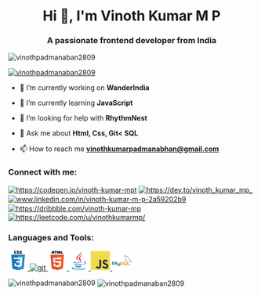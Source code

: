 <h1 align="center">Hi 👋, I'm Vinoth Kumar M P</h1>
<h3 align="center">A passionate frontend developer from India</h3>

<p align="left"> <img src="https://komarev.com/ghpvc/?username=vinothpadmanaban2809&label=Profile%20views&color=0e75b6&style=flat" alt="vinothpadmanaban2809" /> </p>

<p align="left"> <a href="https://github.com/ryo-ma/github-profile-trophy"><img src="https://github-profile-trophy.vercel.app/?username=vinothpadmanaban2809" alt="vinothpadmanaban2809" /></a> </p>

- 🔭 I’m currently working on **WanderIndia**

- 🌱 I’m currently learning **JavaScript**

- 🤝 I’m looking for help with **RhythmNest**

- 💬 Ask me about **Html, Css, Git< SQL**

- 📫 How to reach me **vinothkumarpadmanabhan@gmail.com**

<h3 align="left">Connect with me:</h3>
<p align="left">
<a href="https://codepen.io/https://codepen.io/vinoth-kumar-mpt" target="blank"><img align="center" src="https://raw.githubusercontent.com/rahuldkjain/github-profile-readme-generator/master/src/images/icons/Social/codepen.svg" alt="https://codepen.io/vinoth-kumar-mpt" height="30" width="40" /></a>
<a href="https://dev.to/https://dev.to/vinoth_kumar_mp_" target="blank"><img align="center" src="https://raw.githubusercontent.com/rahuldkjain/github-profile-readme-generator/master/src/images/icons/Social/devto.svg" alt="https://dev.to/vinoth_kumar_mp_" height="30" width="40" /></a>
<a href="https://linkedin.com/in/www.linkedin.com/in/vinoth-kumar-m-p-2a59202b9" target="blank"><img align="center" src="https://raw.githubusercontent.com/rahuldkjain/github-profile-readme-generator/master/src/images/icons/Social/linked-in-alt.svg" alt="www.linkedin.com/in/vinoth-kumar-m-p-2a59202b9" height="30" width="40" /></a>
<a href="https://dribbble.com/https://dribbble.com/vinoth-kumar-mp" target="blank"><img align="center" src="https://raw.githubusercontent.com/rahuldkjain/github-profile-readme-generator/master/src/images/icons/Social/dribbble.svg" alt="https://dribbble.com/vinoth-kumar-mp" height="30" width="40" /></a>
<a href="https://www.leetcode.com/https://leetcode.com/u/vinothkumarmp/" target="blank"><img align="center" src="https://raw.githubusercontent.com/rahuldkjain/github-profile-readme-generator/master/src/images/icons/Social/leet-code.svg" alt="https://leetcode.com/u/vinothkumarmp/" height="30" width="40" /></a>
</p>

<h3 align="left">Languages and Tools:</h3>
<p align="left"> <a href="https://www.w3schools.com/css/" target="_blank" rel="noreferrer"> <img src="https://raw.githubusercontent.com/devicons/devicon/master/icons/css3/css3-original-wordmark.svg" alt="css3" width="40" height="40"/> </a> <a href="https://git-scm.com/" target="_blank" rel="noreferrer"> <img src="https://www.vectorlogo.zone/logos/git-scm/git-scm-icon.svg" alt="git" width="40" height="40"/> </a> <a href="https://www.w3.org/html/" target="_blank" rel="noreferrer"> <img src="https://raw.githubusercontent.com/devicons/devicon/master/icons/html5/html5-original-wordmark.svg" alt="html5" width="40" height="40"/> </a> <a href="https://www.java.com" target="_blank" rel="noreferrer"> <img src="https://raw.githubusercontent.com/devicons/devicon/master/icons/java/java-original.svg" alt="java" width="40" height="40"/> </a> <a href="https://developer.mozilla.org/en-US/docs/Web/JavaScript" target="_blank" rel="noreferrer"> <img src="https://raw.githubusercontent.com/devicons/devicon/master/icons/javascript/javascript-original.svg" alt="javascript" width="40" height="40"/> </a> <a href="https://www.mysql.com/" target="_blank" rel="noreferrer"> <img src="https://raw.githubusercontent.com/devicons/devicon/master/icons/mysql/mysql-original-wordmark.svg" alt="mysql" width="40" height="40"/> </a> </p>

<p><img align="left" src="https://github-readme-stats.vercel.app/api/top-langs?username=vinothpadmanaban2809&show_icons=true&locale=en&layout=compact" alt="vinothpadmanaban2809" /></p>

<p>&nbsp;<img align="center" src="https://github-readme-stats.vercel.app/api?username=vinothpadmanaban2809&show_icons=true&locale=en" alt="vinothpadmanaban2809" /></p>

